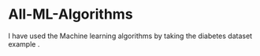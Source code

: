 # All-ML-Algorithms
I have used the Machine learning algorithms by taking the diabetes dataset example . 

